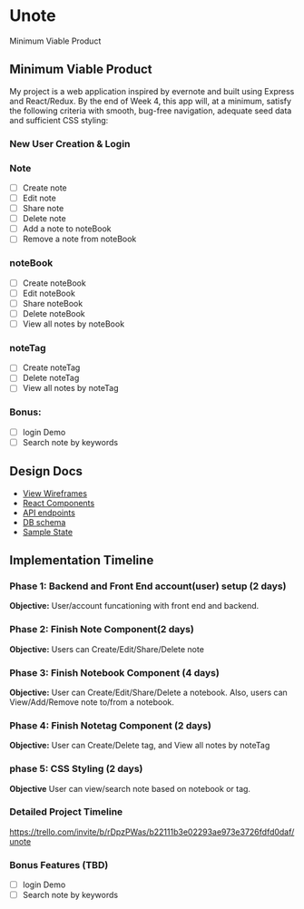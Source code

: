 # Unote

Minimum Viable Product

## Minimum Viable Product

My project is a web application inspired by evernote and built using Express and React/Redux. By the end of Week 4, this app will, at a minimum, satisfy the following criteria with smooth, bug-free navigation, adequate seed data and sufficient CSS styling:

### New User Creation & Login
### Note
- [ ] Create note
- [ ] Edit note
- [ ] Share note
- [ ] Delete note
- [ ] Add a note to noteBook
- [ ] Remove a note from noteBook
### noteBook
- [ ] Create noteBook
- [ ] Edit noteBook
- [ ] Share noteBook
- [ ] Delete noteBook
- [ ] View all notes by noteBook
### noteTag
- [ ] Create noteTag
- [ ] Delete noteTag
- [ ] View all notes by noteTag
### Bonus: 
- [ ] login Demo
- [ ] Search note by keywords

## Design Docs
* [View Wireframes](./backend/docs/wireframes/mainpage.png)
* [React Components](./backend/docs/component-structure.md)
* [API endpoints](./backend/docs/api-endpoints.md)
* [DB schema](./backend/docs/schema.md)
* [Sample State](./backend/docs/sample-state.md)

## Implementation Timeline

### Phase 1: Backend and Front End account(user) setup  (2 days)

**Objective:** User/account funcationing with front end and backend.

### Phase 2: Finish Note Component(2 days)

**Objective:** Users can Create/Edit/Share/Delete note

### Phase 3: Finish Notebook Component (4 days)

**Objective:** User can Create/Edit/Share/Delete a notebook. Also, users can View/Add/Remove note to/from a notebook.

### Phase 4: Finish Notetag Component (2 days)

**Objective:** User can Create/Delete tag, and View all notes by noteTag

### phase 5: CSS Styling (2 days)

**Objective** User can view/search note based on notebook or tag. 

### Detailed Project Timeline

https://trello.com/invite/b/rDpzPWas/b22111b3e02293ae973e3726fdfd0daf/unote

### Bonus Features (TBD)
- [ ] login Demo
- [ ] Search note by keywords